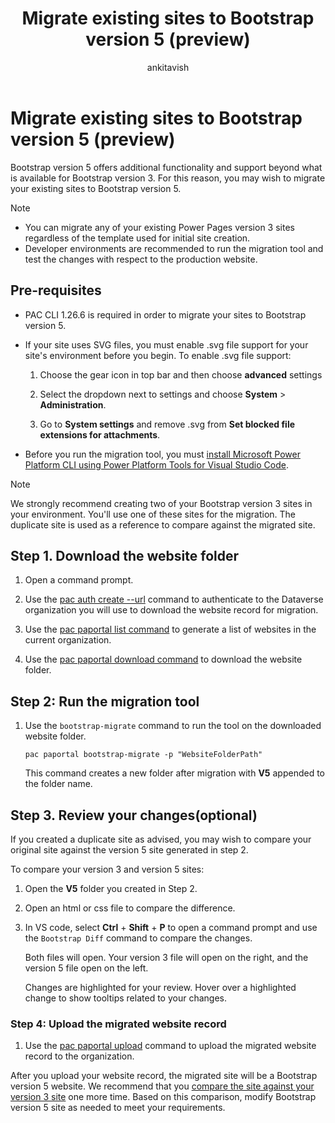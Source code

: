﻿---
title: Migrate existing sites to Bootstrap version 5 (preview)
description: Learn how to migrate your Power Pages sites to Bootstrap version 5.
author: ankitavish 
ms.topic: how-to
ms.custom: 
ms.date: 09/19/2023
ms.subservice:
ms.author: avishwakarma 
ms.reviewer: kkendrick
contributors:
    - ProfessorKendrick
---

# Migrate existing sites to Bootstrap version 5 (preview)

Bootstrap version 5 offers additional functionality and support beyond what is available for Bootstrap version 3. For this reason, you may wish to migrate your existing sites to Bootstrap version 5.

> [!NOTE]
>
> - You can migrate any of your existing Power Pages version 3 sites regardless of the template used for initial site creation.
> - Developer environments are recommended to run the migration tool and test the changes with respect to the production website.

## Pre-requisites

- PAC CLI 1.26.6 is required in order to migrate your sites to Bootstrap version 5.
- If your site uses SVG files, you must enable .svg file support for your site's environment before you begin. To enable .svg file support:

    1. Choose the gear icon in top bar and then choose **advanced** settings

    1. Select the dropdown next to settings and choose **System** > **Administration**. 

    1. Go to **System settings** and remove .svg from **Set blocked file extensions for attachments**.

- Before you run the migration tool, you must [install Microsoft Power Platform CLI using Power Platform Tools for Visual Studio Code](/power-platform/developer/cli/introduction#install-using-power-platform-tools-for-visual-studio-code). 

>[!NOTE]
> We strongly recommend creating two of your Bootstrap version 3 sites in your environment.  You'll use one of these sites for the migration. The duplicate site is used as a reference to compare against the migrated site.

## Step 1. Download the website folder

1. Open a command prompt.

1. Use the [pac auth create --url](/power-platform/developer/cli/reference/auth#basic-create) command to authenticate to the Dataverse organization you will use to download the website record for migration.

1. Use the [pac paportal list command](/power-platform/developer/cli/reference/paportal) to generate a list of websites in the current organization.

1. Use the [pac paportal download command](/power-platform/developer/cli/reference/paportal) to download the website folder.

## Step 2: Run the migration tool

1. Use the `bootstrap-migrate` command to run the tool on the downloaded website folder.

    ```pac paportal bootstrap-migrate -p "WebsiteFolderPath"```

    This command creates a new folder after migration with **V5** appended to the folder name. 

## Step 3. Review your changes(optional)

If you created a duplicate site as advised, you may wish to compare your original site against the version 5 site generated in step 2.

To compare your version 3 and version 5 sites:

1. Open the **V5** folder you created in Step 2. 

1. Open an html or css file to compare the difference.

1. In VS code, select **Ctrl** + **Shift** + **P** to open a command prompt and use the `Bootstrap Diff` command to compare the changes.

    Both files will open. Your version 3 file will open on the right, and the version 5 file open on the left. 

    Changes are highlighted for your review. Hover over a highlighted change to show tooltips related to your changes.

### Step 4: Upload the migrated website record

1.  Use the [pac paportal upload](/power-platform/developer/cli/reference/paportal) command to upload the migrated website record to the organization. 

After you upload your website record, the migrated site will be a Bootstrap version 5 website. We recommend that you [compare the site against your version 3 site](#step-3-review-your-changesoptional) one more time. Based on this comparison, modify Bootstrap version 5 site as needed to meet your requirements.

